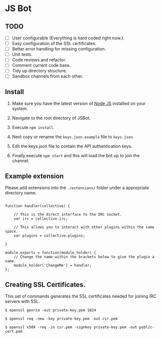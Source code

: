 # JS Bot

## TODO

- [ ] User configurable (Everything is hard coded right now.).
- [ ] Easy configuration of the SSL certificates.
- [ ] Better error handling for missing configuration.
- [ ] Unit tests.
- [ ] Code reviews and refactor.
- [ ] Comment current code base. 
- [ ] Tidy up directory structure.
- [ ] Sandbox channels from each other.

## Install

1. Make sure you have the latest version of [Node JS](http://nodejs.org) installed on your system.

2. Navigate to the root directory of JSBot.

3. Execute `npm install`.

4. Next copy or rename the `keys.json.example` file to `keys.json`.

5. Edit the keys.json file to contain the API authentication keys.

6. Finally execute `npm start` and this will load the bot up to join the channel.


## Example extension

Please add extensions into the `./extensions/` folder under a appropriate directory name.

```

function handler(collective) {

    // This is the direct interface to the IRC socket.
    var irc = collective.irc;

    // This allows you to interact with other plugins within the same space.
    var plugins = collective.plugins;

}

module.exports = function(module_holder) {
    // Change the name within the brackets below to give the plugin a name.
    module_holder['ChangeMe'] = handler;
};

```

## Creating SSL Certificates.

This set of commands generates the SSL certificates needed for joining IRC servers with SSL.

`$ openssl genrsa -out private-key.pem 1024`

`$ openssl req -new -key private-key.pem -out csr.pem`

`$ openssl x509 -req -in csr.pem -signkey private-key.pem -out public-cert.pem`